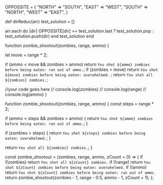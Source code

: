 OPPOSSITE = {
  "NORTH" => "SOUTH",
  "EAST" => "WEST",
  "SOUTH" => "NORTH",
  "WEST" => "EAST",
  }

def dirReduc(arr)
  test_solution = []

  arr.each do |dir|
  OPPOSSITE[dir] == test_solution.last ? test_solution.pop : test_solution.push(dir)
  end
  test_solution
end

function zombie_shootout(zombies, range, ammo) {

 let move = range * 2;

 if (ammo < move && zombies > ammo)
 return `You shot ${ammo} zombies before being eaten: ran out of ammo.`;
  if (zombies > move)
   return `You shot ${move} zombies before being eaten: overwhelmed.` ;
  return  `You shot all ${zombies} zombies.`;

 //your code goes here
//  console.log(zombies)
//  console.log(range)
//  console.log(ammo)
}


function zombie_shootout(zombies, range, ammo) {
  const steps = range * 2;

  if (ammo < steps && zombies > ammo) {
    return `You shot ${ammo} zombies before being eaten: ran out of ammo.`;
  }

  if (zombies > steps) {
    return `You shot ${steps} zombies before being eaten: overwhelmed.`;
  }

  return `You shot all ${zombies} zombies.`;
}

 const zombie_shootout = (zombies, range, ammo, zCount = 0) => {
  if (!zombies) return `You shot all ${zCount} zombies.`
  if (!range) return `You shot ${zCount} zombies before being eaten: overwhelmed.`
  if (!ammo) return `You shot ${zCount} zombies before being eaten: ran out of ammo.`
  return zombie_shootout(zombies - 1, range - 0.5, ammo - 1, zCount + 1);
};
